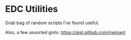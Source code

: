 EDC Utilities
=============

Grab bag of random scripts I've found useful. 

Also, a few assorted gists: https://gist.github.com/nwinant

